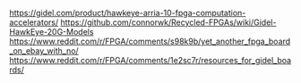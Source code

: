 https://gidel.com/product/hawkeye-arria-10-fpga-computation-accelerators/
https://github.com/connorwk/Recycled-FPGAs/wiki/Gidel-HawkEye-20G-Models
https://www.reddit.com/r/FPGA/comments/s98k9b/yet_another_fpga_board_on_ebay_with_no/
https://www.reddit.com/r/FPGA/comments/1e2sc7r/resources_for_gidel_boards/ 
